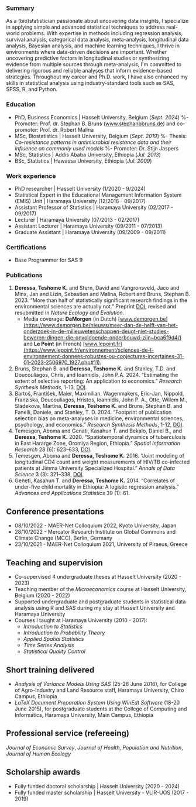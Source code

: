 ### Summary
As a (bio)statistician passionate about uncovering data insights, I specialize in applying simple and advanced statistical techniques to address real-world problems. With expertise in methods including regression analysis, survival analysis, categorical data analysis, meta-analysis, longitudinal data analysis, Bayesian analysis, and machine learning techniques, I thrive in environments where data-driven decisions are important. Whether uncovering predictive factors in longitudinal studies or synthesizing evidence from multiple sources through meta-analysis, I'm committed to delivering rigorous and reliable analyses that inform evidence-based strategies. Throughout my career and Ph.D. work, I have also enhanced my skills in statistical analysis using industry-standard tools such as SAS, SPSS, R, and Python.
### Education
- PhD, Business Economics | Hasselt University, Belgium (_Sept. 2024_)
  <!-- Dissertation: _Meta-research in environmental science and economics_ -->
  %- Promoter: Prof. dr. Stephan B. Bruns (www.stephanbbruns.de) and co-promoter: Prof. dr. Robert Malina
- MSc, Biostatistics | Hasselt University, Belgium (_Sept. 2019_)
  %- Thesis: _Co-resistance patterns in antimicrobial resistance data and their influence on commonly used models_
  %- Promoter: Dr. Stijn Jaspers
- MSc, Statistics | Addis Ababa University, Ethiopia (_Jul. 2013_)
- BSc, Statistics | Hawassa University, Ethiopia (_Jul. 2009_)

### Work experience
- PhD researcher | Hasselt University (1/2020 - 9/2024)
- Statistical Expert in the Educational Management Information System (EMIS) Unit | Haramaya University (12/2016 - 09/2017)
- Assistant Professor of Statistics | Haramaya University (02/2017 - 09/2017)
- Lecturer | Haramaya University (07/2013 - 02/2017)
- Assistant Lecturer | Haramaya University (09/2011 - 07/2013)
- Graduate Assistant | Haramaya University (09/2009 - 09/2011)

### Certifications
- Base Programmer for SAS 9

### Publications
1.  **Deressa, Teshome K.** and Stern, David and Vangronsveld, Jaco and Minx, Jan and Lizin, Sebastien and Malina, Robert and Bruns, Stephan B. 2023. “More than half of statistically significant research findings in the environmental sciences are actually not.” Preprint [DOI](https://doi.org/10.32942/X24G6Z), revised and resubmitted in _Nature Ecology and Evolution_.
      - Media coverage: **DeMorgen** (in Dutch) [www.demorgen.be](https://www.demorgen.be/nieuws/meer-dan-de-helft-van-het-onderzoek-in-de-milieuwetenschappen-deugt-niet-studies-beweren-dingen-die-onvoldoende-onderbouwd-zijn~bca6f9d4/) and **Le Point** (in French) [www.lepoint.fr](https://www.lepoint.fr/environnement/sciences-de-l-environnement-donnees-robustes-ou-conjectures-incertaines-31-01-2023-2506970_1927.php#11).
2. Bruns, Stephan B. and **Deressa, Teshome K.** and Stanley, T.D. and Doucouliagos, Chris, and Ioannidis, John P.A. 2024. “Estimating the extent of selective reporting: An application to economics.”  _Research Synthesis Methods_, 1-13, [DOI](https://doi:10.1002/jrsm.1711).
3.  Bartoš, František, Maier, Maximilian, Wagenmakers, Eric-Jan, Nippold, Franziska, Doucouliagos, Hristos, Ioannidis, John P. A., Otte, Willem M., Sladekova, Martina, **Deressa, Teshome K.** and Bruns, Stephan B. and Fanelli, Daniele, and Stanley, T. D. 2024. “Footprint of publication selection bias on meta-analyses in medicine, environmental sciences, psychology, and economics.” _Research Synthesis Methods_, 1-12, [DOI](https://doi.org/10.1002/jrsm.1703).
4.  Temesgen, Aboma and Genati, Kasahun T. and Bekalo, Daniel B., and **Deressa, Teshome K.** 2020. “Spatiotemporal dynamics of tuberculosis in East Hararge Zone, Oromiya Region, Ethiopia.” _Spatial Information Research_ 28 (6): 623–633, [DOI](https://doi.org/10.1007/s41324-020-00319-9).
5.  Temesgen, Aboma and **Deressa, Teshome K.** 2016. “Joint modeling of longitudinal CD4 count and weight measurements of HIV/TB co-infected patients at Jimma University Specialized Hospital.” _Annals of Data Science_ 3 (3): 321–338, [DOI](https://doi.org/10.1007/s40745-016-0085-9).
6.  Geneti, Kasahun T. and **Deressa, Teshome K.** 2014. “Correlates of under-five child mortality in Ethiopia: A logistic regression analysis.” _Advances and Applications Statistics_ 39 (1): 61.

## Conference presentations
- 08/10/2022 - MAER-Net Colloquium 2022, Kyoto University, Japan  
- 28/10/2022 -  Mercator Research Institute on Global Commons and Climate Change (MCC), Berlin, Germany
- 23/10/2021 - MAER-Net Colloquium 2021, University of Piraeus, Greece

## Teaching and supervision
- Co-supervised 4 undergraduate theses at Hasselt University (2020 - 2023)
- Teaching member of the _Microeconomics_ course at Hasselt University, Belgium (2020 - 2022)
- Supported undergraduate and postgraduate students in statistical data analysis using R and SAS during my stay at Hasselt University and Haramaya University
- Courses I taught at Haramaya University (2010 - 2017):
   - _Introduction to Statistics_
   - _Introduction to Probability Theory_
   - _Applied Spatial Statistics_
   - _Time Series Analysis_
   - _Statistical Quality Control_
     
## Short training delivered
- _Analysis of Variance Models Using SAS_ (25-26 June 2016), for College of Agro-Industry and Land Resource staff, Haramaya University, Chiro Campus, Ethiopia
- _LaTeX Document Preparation System Using WinEdt Software_ (18-20 June 2015), for postgraduate students at the College of Computing and Informatics, Haramaya University, Main Campus, Ethiopia

## Professional service (refereeing)
_Journal of Economic Survey_, _Journal of Health, Population and Nutrition_, _Journal of Human Ecology_

## Scholarship awards
- Fully funded doctoral scholarship | Hasselt University (2020 - 2024)
- Fully funded master scholarship | Hasselt University - VLIR-UOS (2017 - 2019)
   
   
